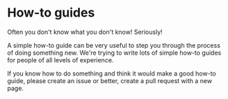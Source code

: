 # How-to guides

Often you don't know what you don't know! Seriously!

A simple how-to guide can be very useful to step you through the process of
doing something new. We're trying to write lots of simple how-to guides for
people of all levels of experience.

If you know how to do something and think it would make a good how-to guide,
please create an issue or better, create a pull request with a new page.

